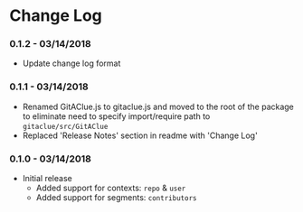 # Change Log

### 0.1.2 - 03/14/2018
- Update change log format

### 0.1.1 - 03/14/2018

- Renamed GitAClue.js to gitaclue.js and moved to the root of the package to eliminate need to specify import/require path to `gitaclue/src/GitAClue`
- Replaced 'Release Notes' section in readme with 'Change Log'
  
### 0.1.0 - 03/14/2018

- Initial release
  - Added support for contexts: `repo` & `user`
  - Added support for segments: `contributors`